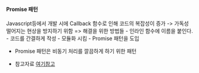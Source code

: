#### Promise 패턴
Javascript등에서 개발 시에 Callback 함수로 인해 코드의 복잡성이 증가 -> 가독성 떨어지는 현상을 방지하기 위함
=> 해결을 위한 방법들
	- 인라인 함수에 이름을 붙인다.
	- 코드를 간결하게 작성
	- 모듈화 시킴
	- Promise 패턴을 도입

- Promise 패턴은 비동기 처리를 깔끔하게 하기 위한 패턴

- 참고자료
[여기참고](https://medium.com/@pitzcarraldo/callback-hell-%EA%B3%BC-promise-pattern-471976ffd139)
